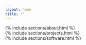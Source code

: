 ```yaml
---
layout: home   
title: ""
---
```


<section id="about-me">{% include sections/about.html %}</section>
<section id="projects">{% include sections/projects.html %}</section>
<section id="software">{% include sections/software.html %}</section>
